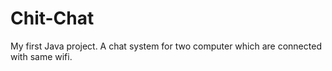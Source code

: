 # Chit-Chat
My first Java project. A chat system for two computer which are connected with same wifi.

